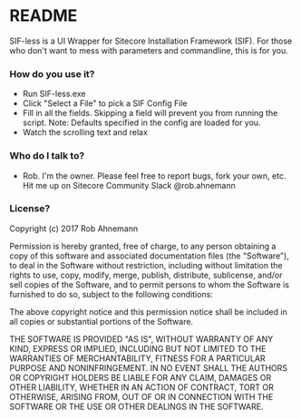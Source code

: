 # README #

SIF-less is a UI Wrapper for Sitecore Installation Framework (SIF).  For those who don't want to mess with parameters and commandline, this is for you.

### How do you use it? ###

* Run SIF-less.exe
* Click "Select a File" to pick a SIF Config File
* Fill in all the fields.  Skipping a field will prevent you from running the script.  Note: Defaults specified in the config are loaded for you.
* Watch the scrolling text and relax

### Who do I talk to? ###

* Rob. I'm the owner.  Please feel free to report bugs, fork your own, etc.  Hit me up on Sitecore Community Slack @rob.ahnemann

### License? ###

Copyright (c) 2017 Rob Ahnemann

Permission is hereby granted, free of charge, to any person obtaining a copy
of this software and associated documentation files (the "Software"), to deal
in the Software without restriction, including without limitation the rights
to use, copy, modify, merge, publish, distribute, sublicense, and/or sell
copies of the Software, and to permit persons to whom the Software is
furnished to do so, subject to the following conditions:

The above copyright notice and this permission notice shall be included in all
copies or substantial portions of the Software.

THE SOFTWARE IS PROVIDED "AS IS", WITHOUT WARRANTY OF ANY KIND, EXPRESS OR
IMPLIED, INCLUDING BUT NOT LIMITED TO THE WARRANTIES OF MERCHANTABILITY,
FITNESS FOR A PARTICULAR PURPOSE AND NONINFRINGEMENT. IN NO EVENT SHALL THE
AUTHORS OR COPYRIGHT HOLDERS BE LIABLE FOR ANY CLAIM, DAMAGES OR OTHER
LIABILITY, WHETHER IN AN ACTION OF CONTRACT, TORT OR OTHERWISE, ARISING FROM,
OUT OF OR IN CONNECTION WITH THE SOFTWARE OR THE USE OR OTHER DEALINGS IN THE
SOFTWARE.
